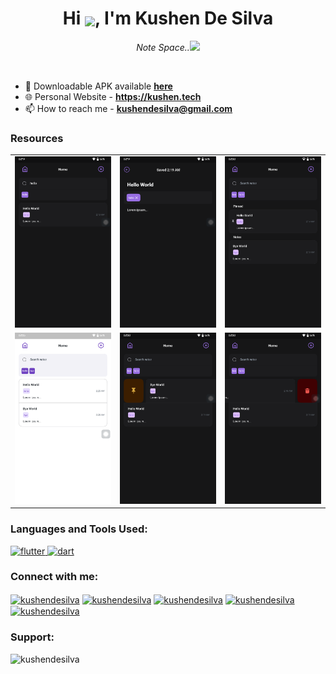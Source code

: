 <h1 align="center">Hi <img style="margin-bottom:-3px;" src="https://images.squarespace-cdn.com/content/v1/5b5587ed8ab722298af0921a/4d51fa35-1bcb-4385-9be6-03f330e5dad6/ABOUT-US-JOHN-WAVING.gif" width="40">, I'm Kushen De Silva</h1>
<p align="center"><em>Note Space..<img src="https://media.giphy.com/media/WUlplcMpOCEmTGBtBW/giphy.gif" width="30"> 
</em></p><br>

- 📱 Downloadable APK available <a href="https://github.com/kushendesilva/notespace/releases/download/v1.3.0/notespace.apk" target="blank">**here**</a>
- 🌐 Personal Website - **https://kushen.tech**
- 📫 How to reach me - **kushendesilva@gmail.com**

<h3 align="left">Resources</h3>

|                                                                |                                                                |                                                                |
| :------------------------------------------------------------: | :------------------------------------------------------------: | :------------------------------------------------------------: |
| <img width="1604" alt="screenshot" src="/assets/images/7.png"> | <img width="1604" alt="screenshot" src="/assets/images/2.png"> | <img width="1604" alt="screenshot" src="/assets/images/3.png"> |
| <img width="1604" alt="screenshot" src="/assets/images/4.png"> | <img width="1604" alt="screenshot" src="/assets/images/5.png"> | <img width="1604" alt="screenshot" src="/assets/images/6.png"> |

<h3 align="left">Languages and Tools Used:</h3>
<p align="left">
<a href="https://flutter.dev" target="_blank" rel="noreferrer"> <img src="https://www.vectorlogo.zone/logos/flutterio/flutterio-icon.svg" alt="flutter" width="40" height="40"/> </a>
<a href="https://dart.dev" target="_blank" rel="noreferrer"> <img src="https://www.vectorlogo.zone/logos/dartlang/dartlang-icon.svg" alt="dart" width="40" height="40"/> </a>

</p>

<h3 align="left">Connect with me:</h3>
<p align="left">
<a href="https://wa.me/94717827878" target="blank"><img align="center" src="https://raw.githubusercontent.com/rahuldkjain/github-profile-readme-generator/master/src/images/icons/Social/whatsapp.svg" alt="kushendesilva" height="30" width="40" /></a>
<a href="https://linkedin.com/in/kushendesilva" target="blank"><img align="center" src="https://raw.githubusercontent.com/rahuldkjain/github-profile-readme-generator/master/src/images/icons/Social/linked-in-alt.svg" alt="kushendesilva" height="30" width="40" /></a>
<a href="https://twitter.com/kushendesilva" target="blank"><img align="center" src="https://raw.githubusercontent.com/rahuldkjain/github-profile-readme-generator/master/src/images/icons/Social/twitter.svg" alt="kushendesilva" height="30" width="40" /></a>
<a href="https://fb.com/kushendesilva" target="blank"><img align="center" src="https://raw.githubusercontent.com/rahuldkjain/github-profile-readme-generator/master/src/images/icons/Social/facebook.svg" alt="kushendesilva" height="30" width="40" /></a>
<a href="https://instagram.com/kushendesilva" target="blank"><img align="center" src="https://raw.githubusercontent.com/rahuldkjain/github-profile-readme-generator/master/src/images/icons/Social/instagram.svg" alt="kushendesilva" height="30" width="40" /></a>
</p>

<h3 align="left">Support:</h3>
<p><a href="https://www.buymeacoffee.com/kushendesilva"> <img align="left" src="https://cdn.buymeacoffee.com/buttons/v2/default-blue.png" height="50" width="210" alt="kushendesilva" /></a></p><br><br><br>
